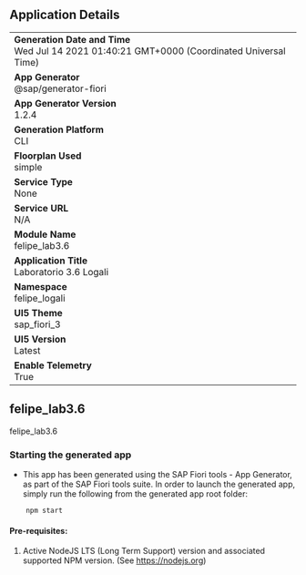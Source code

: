 ## Application Details
|               |
| ------------- |
|**Generation Date and Time**<br>Wed Jul 14 2021 01:40:21 GMT+0000 (Coordinated Universal Time)|
|**App Generator**<br>@sap/generator-fiori|
|**App Generator Version**<br>1.2.4|
|**Generation Platform**<br>CLI|
|**Floorplan Used**<br>simple|
|**Service Type**<br>None|
|**Service URL**<br>N/A
|**Module Name**<br>felipe_lab3.6|
|**Application Title**<br>Laboratorio 3.6 Logali|
|**Namespace**<br>felipe_logali|
|**UI5 Theme**<br>sap_fiori_3|
|**UI5 Version**<br>Latest|
|**Enable Telemetry**<br>True|

## felipe_lab3.6

felipe_lab3.6

### Starting the generated app

-   This app has been generated using the SAP Fiori tools - App Generator, as part of the SAP Fiori tools suite.  In order to launch the generated app, simply run the following from the generated app root folder:

```
    npm start
```

#### Pre-requisites:

1. Active NodeJS LTS (Long Term Support) version and associated supported NPM version.  (See https://nodejs.org)


